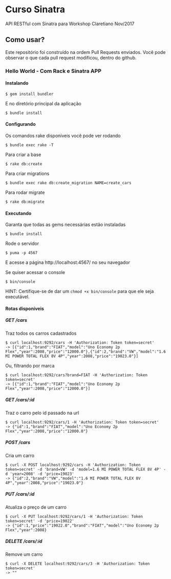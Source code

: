 # Curso Sinatra
API RESTful com Sinatra para Workshop Claretiano Nov/2017

## Como usar?

Este repositório foi construído na ordem Pull Requests enviados. Você pode observar o que cada pull request modificou, dentro do github.

### Hello World - Com Rack e Sinatra APP

#### Instalando

```console
$ gem install bundler
```

E no diretório principal da aplicação

```console
$ bundle install
```

#### Configurando

Os comandos rake disponíveis você pode ver rodando

```console
$ bundle exec rake -T
```

Para criar a base

```console
$ rake db:create
```

Para criar migrations

```console
$ bundle exec rake db:create_migration NAME=create_cars
```

Para rodar migrate

```console
$ rake db:migrate
```

#### Executando

Garanta que todas as gems necessárias estão instaladas

```console
$ bundle install
```

Rode o servidor

```console
$ puma -p 4567
```

E acesse a página http://localhost:4567/ no seu navegador

Se quiser acessar o console

```console
$ bin/console
```

HINT: Certifique-se de dar um `chmod +x bin/console` para que ele seja executável.

#### Rotas disponíveis

##### GET /cars

Traz todos os carros cadastrados

```console
$ curl localhost:9292/cars -H 'Authorization: Token token=secret'
-> [{"id":1,"brand":"FIAT","model":"Uno Economy 2p Flex","year":2008,"price":"12000.0"},{"id":2,"brand":"VW","model":"1.6 MI POWER TOTAL FLEX 8V 4P","year":2008,"price":"19023.0"}]
```

Ou, filtrando por marca

```console
$ curl localhost:9292/cars?brand=FIAT -H 'Authorization: Token token=secret'
-> [{"id":1,"brand":"FIAT","model":"Uno Economy 2p Flex","year":2008,"price":"12000.0"}]
```

##### GET /cars/:id

Traz o carro pelo id passado na url

```console
$ curl localhost:9292/cars/1 -H 'Authorization: Token token=secret'
-> {"id":1,"brand":"FIAT","model":"Uno Economy 2p Flex","year":2008,"price":"12000.0"}
```

##### POST /cars

Cria um carro

```console
$ curl -X POST localhost:9292/cars -H 'Authorization: Token token=secret' -d 'brand=VW' -d 'model=1.6 MI POWER TOTAL FLEX 8V 4P' -d 'year=2008' -d 'price=19023'
-> {"id":2,"brand":"VW","model":"1.6 MI POWER TOTAL FLEX 8V 4P","year":2008,"price":"19023.0"}
```

##### PUT /cars/:id

Atualiza o preço de um carro

```console
$ curl -X PUT localhost:9292/cars/1 -H 'Authorization: Token token=secret' -d 'price=19022'
-> {"id":1,"price":"19022.0","brand":"FIAT","model":"Uno Economy 2p Flex","year":2008}
```

##### DELETE /cars/:id

Remove um carro

```
$ curl -X DELETE localhost:9292/cars/3 -H 'Authorization: Token token=secret'
-> ""
```
